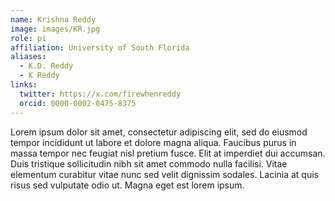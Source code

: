 ```yaml
---
name: Krishna Reddy
image: images/KR.jpg
role: pi
affiliation: University of South Florida
aliases:
  - K.D. Reddy
  - K Reddy
links:
  twitter: https://x.com/firewhenreddy
  orcid: 0000-0002-0475-8375
---
```


Lorem ipsum dolor sit amet, consectetur adipiscing elit, sed do eiusmod tempor incididunt ut labore et dolore magna aliqua.
Faucibus purus in massa tempor nec feugiat nisl pretium fusce.
Elit at imperdiet dui accumsan.
Duis tristique sollicitudin nibh sit amet commodo nulla facilisi.
Vitae elementum curabitur vitae nunc sed velit dignissim sodales.
Lacinia at quis risus sed vulputate odio ut.
Magna eget est lorem ipsum.
